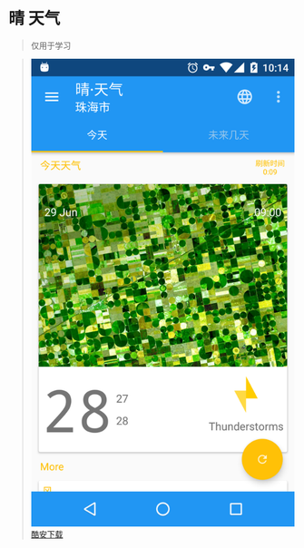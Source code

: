 # 晴 天气

> 仅用于学习

> ![image](https://github.com/Kuanghusing/Weather/raw/master/Screenshot.png)
> [酷安下载](http://coolapk.com/apk/com.kuahusg.weather)
